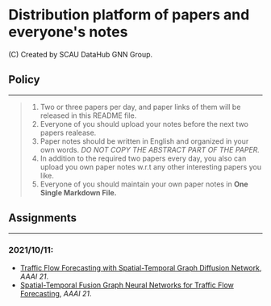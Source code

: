 # Distribution platform of papers and everyone's notes 

(C) Created by SCAU DataHub GNN Group.

## Policy
--------------------

> 1. Two or three papers per day, and paper links of them will be released in this README file.
> 2. Everyone of you should upload your notes before the next two papers realease.
> 3. Paper notes should be written in English and organized in your own words. *DO NOT COPY THE ABSTRACT PART OF THE PAPER.*
> 4. In addition to the required two papers every day, you also can upload you own paper notes w.r.t any other interesting papers you like.
> 5. Everyone of you should maintain your own paper notes in **One Single Markdown File.**

## Assignments
---------------------

### 2021/10/11:
- [Traffic Flow Forecasting with Spatial-Temporal Graph Diffusion Network](https://www.aaai.org/AAAI21Papers/AISI-9334.ZhangX.pdf), *AAAI 21*.
- [Spatial-Temporal Fusion Graph Neural Networks for Traffic Flow Forecasting](https://arxiv.org/abs/2012.09641), *AAAI 21*.
  


